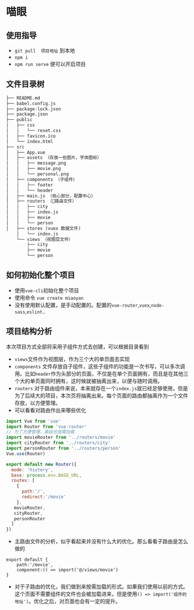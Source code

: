 # 喵眼

## 使用指导
- `git pull  项目地址` 到本地
- `npm i `
- `npm run serve` 便可以开启项目

## 文件目录树
```md
├── README.md 
├── babel.config.js
├── package-lock.json
├── package.json
├── public
│   ├── css
│   │   └── reset.css
│   ├── favicon.ico
│   └── index.html
├── src 
│   ├── App.vue
│   ├── assets （存放一些图片，字体图标）
│   │   ├── message.png
│   │   ├── movie.png
│   │   └── personal.png
│   ├── components （子组件）
│   │   ├── footer
│   │   └── header
│   ├── main.js （核心部分，配置中心）
│   ├── routers （路由文件）
│   │   ├── city
│   │   ├── index.js
│   │   ├── movie
│   │   └── person
│   ├── stores (vuex 数据文件)
    │   └── index.js
    └── views （视图层文件）
        ├── city
        ├── movie
        └── person
```

## 如何初始化整个项目 
- 使用`vue-cli`初始化整个项目
- 使用命令 `vue create miaoyan` 
- 没有使用默认配置，是手动配置的。配置的`vue-router`,`vuex`,`node-sass`,`eslint`..

## 项目结构分析
本次项目方式全部将采用子组件方式去创建，可以根据目录看到
- `views`文件作为视图层，作为三个大的单页面去实现
- `components` 文件存放自子组件，这些子组件的功能是一次书写，可以多次调用。比如`header`作为头部分的页面，不仅是在单个页面拥有，而且是在其他三个大的单页面同时拥有，这时候就被抽离出来，以便与随时调用。
- `routers` 对于路由组件来说，本来就存在一个`index.js`就已经足够使用，但是为了后续大的项目，本次页将抽离出来。每个页面的路由都抽离作为一个文件存放，以方便管理。
- 可以看看对路由作出来哪些优化
```js 
import Vue from 'vue'
import Router from 'vue-router'
// 为了方便管理，路由也按需加载
import movieRouter from '../routers/movie'
import cityRouter from '../routers/city'
import personRouter from '../routers/person'
Vue.use(Router)

export default new Router({
  mode: 'history',
  base: process.env.BASE_URL,
  routes: [
    {
      path:'/',
      redirect:'/movie'
    },
   movieRouter,
   cityRouter,
   personRouter
  ]
})
```
- 主路由文件的分析，似乎看起来并没有什么大的优化。那么看看子路由是怎么做的
```
export default {
    path:'/movie',
    component:() => import('@/views/movie')
}
```
- 对于子路由的优化，我们做到来按需加载的形式。如果我们使用以前的方式。这个页面不需要组件的文件也会被加载进来，但是使用`() => import('组件的地址')`。优化之后，对页面也会有一定的提升。